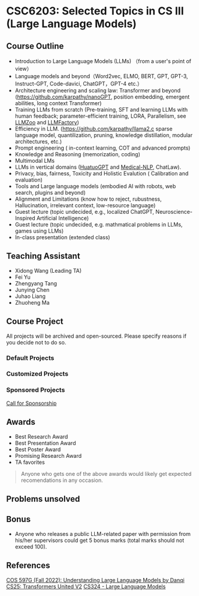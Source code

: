 # CSC6203: Selected Topics in CS III (Large Language Models)

## Course Outline
- Introduction to Large Language Models (LLMs) （from a user's point of view）
- Language models and beyond（Word2vec, ELMO, BERT, GPT, GPT-3, Instruct-GPT, Code-davici, ChatGPT，GPT-4 etc.）
- Architecture engineering and scaling law: Transformer and beyond (https://github.com/karpathy/nanoGPT, position embedding, emergent abilities, long context Transformer)
- Training LLMs from scratch (Pre-training, SFT and learning LLMs with human feedback; parameter-efficient training, LORA, Parallelism, see [LLMZoo](https://github.com/FreedomIntelligence/LLMZoo) and [LLMFactory](https://github.com/FreedomIntelligence/LLMFactory))
- Efficiency in LLM. (https://github.com/karpathy/llama2.c  sparse language model, quantilization, pruning, knowledge distillation, modular architectures, etc.)
- Prompt engineering  ( in-context learning, COT and advanced prompts)
- Knowledge and Reasoning (memorization, coding)
- Multimodal LMs
- LLMs in vertical domains ([HuatuoGPT](https://github.com/FreedomIntelligence/HuatuoGPT) and [Medical-NLP](https://github.com/FreedomIntelligence/Medical_NLP), ChatLaw).
- Privacy, bias, fairness,  Toxicity and  Holistic Evalution ( Calibration and evaluation)
- Tools  and Large language models (embodied AI with robots, web search, plugins and beyond)
- Alignment and Limitations (know how to reject, rubustness, Hallucination, irrelevant context, low-resource language)
- Guest lecture (topic undecided, e.g., localized ChatGPT, Neuroscience-Inspired Artificial Intelligence)
- Guest lecture (topic undecided, e.g. mathmatical problems in LLMs, games using LLMs)
- In-class presentation (extended class)

## Teaching Assistant

- Xidong Wang (Leading TA)
- Fei Yu
- Zhengyang Tang
- Junying Chen
- Juhao Liang
- Zhuoheng Ma

##  Course Project

All projects will be archived  and open-sourced. Please specify reasons if you decide not to do so.

### Default Projects

### Customized Projects

### Sponsored Projects
[Call for Sponsorship]()

## Awards
- Best Research Award
- Best Presentation Award
- Best Poster Award
- Promising Research Award
- TA favorites

> Anyone who gets one of the above awards would likely get expected recomendations in any occasion. 

## Problems unsolved



## Bonus

- Anyone who releases a public LLM-related paper with permission from his/her supervisors could get 5 bonus marks (total marks should not exceed 100).



## References
[COS 597G (Fall 2022): Understanding Large Language Models by Danqi](https://www.cs.princeton.edu/courses/archive/fall22/cos597G/)
[CS25: Transformers United V2](https://web.stanford.edu/class/cs25/)
[CS324 - Large Language Models](https://stanford-cs324.github.io/winter2022/calendar/)




